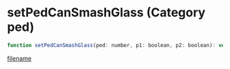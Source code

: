 # setPedCanSmashGlass (Category ped)

```js
function setPedCanSmashGlass(ped: number, p1: boolean, p2: boolean): void
```

[filename](setPedCanSmashGlass_m.md ':include')